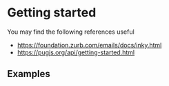 # Getting started

You may find the following references useful

* https://foundation.zurb.com/emails/docs/inky.html
* https://pugjs.org/api/getting-started.html

## Examples
